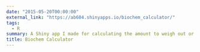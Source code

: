 ```yaml
---
date: "2015-05-20T00:00:00"
external_link: "https://ab604.shinyapps.io/biochem_calculator/"
tags:
  - R
summary: A Shiny app I made for calculating the amount to weigh out or dilute for making solutions
title: Biochem Calculator
---
```

